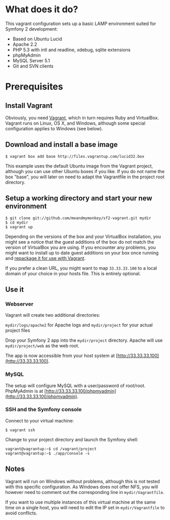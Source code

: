 # What does it do?

This vagrant configuration sets up a basic LAMP environment suited for Symfony 2 development:

* Based on Ubuntu Lucid
* Apache 2.2
* PHP 5.3 with intl and readline, xdebug, sqlite extensions
* phpMyAdmin
* MySQL Server 5.1
* Git and SVN clients

# Prerequisites

## Install Vagrant

Obviously, you need [Vagrant](http://www.vagrantup.com/), which in turn requires Ruby and VirtualBox. Vagrant runs on Linux, OS X, and Windows, although some special configuration applies to Windows (see below).

## Download and install a base image

    $ vagrant box add base http://files.vagrantup.com/lucid32.box

This example uses the default Ubuntu image from the Vagrant project, although you can use other Ubuntu boxes if you like. If you do not name the box "base", you will later on need to adapt the Vagrantfile in the project root directory.

## Setup a working directory and start your new environment

    $ git clone git://github.com/meandmymonkey/sf2-vagrant.git mydir
    $ cd mydir
    $ vagrant up

Depending on the versions of the box and your VirtualBox installation, you might see a notice that the guest additions of the box do not match the version of VirtualBox you are using. If you encounter any problems, you might want to install up to date guest additions on your box once running and [repackage it for use with Vagrant](http://vagrantup.com/docs/getting-started/packaging.html).

If you prefer a clean URL, you might want to map `33.33.33.100` to a local domain of your choice in your hosts file. This is entirely optional.

## Use it

### Webserver

Vagrant will create two additional directories:

`mydir/logs/apache2` for Apache logs and `mydir/project` for your actual project files

Drop your Symfony 2 app into the `mydir/project` directory. Apache will use `mydir/project/web` as the web root.

The app is now accessible from your host system at [http://33.33.33.100](http://33.33.33.100).

### MySQL

The setup will configure MySQL with a user/password of root/root. PhpMyAdmin is at [http://33.33.33.100/phpmyadmin](http://33.33.33.100/phpmyadmin).

### SSH and the Symfony console

Connect to your virtual machine:

    $ vagrant ssh

Change to your project directory and launch the Symfony shell:

    vagrant@vagrantup:~$ cd /vagrant/project
    vagrant@vagrantup:~$ ./app/console -s

## Notes

Vagrant will run on Windows without problems, although this is not tested with this specific configuration. As Windows does not offer NFS, you will however need to comment out the corresponding line in `mydir/Vagrantfile`.

If you want to use multiple instances of this virtual machine at the same time on a single host, you will need to edit the IP set in `mydir/Vagrantfile` to avoid conflicts.



